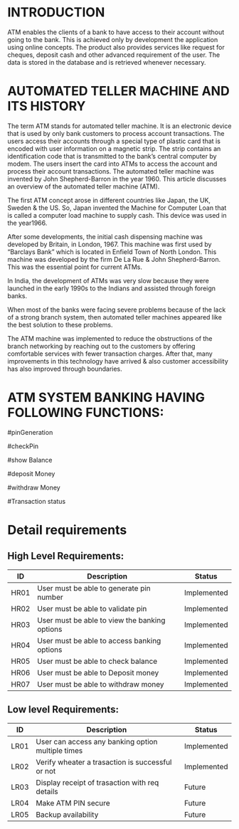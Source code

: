 # INTRODUCTION

ATM enables the clients of a bank to have access to their account without going to the bank. This is achieved only by development the application using online concepts. The product also provides services like request for cheques, deposit cash and other advanced requirement of the user. The data is stored in the database and is retrieved whenever necessary.

# AUTOMATED TELLER MACHINE AND ITS HISTORY

The term ATM stands for automated teller machine. It is an electronic device that is used by only bank customers to process account transactions. The users access their accounts through a special type of plastic card that is encoded with user information on a magnetic strip. The strip contains an identification code that is transmitted to the bank’s central computer by modem. The users insert the card into ATMs to access the account and process their account transactions. The automated teller machine was invented by John Shepherd-Barron in the year 1960. This article discusses an overview of the automated teller machine (ATM).

The first ATM concept arose in different countries like Japan, the UK, Sweden & the US. So, Japan invented the Machine for Computer Loan that is called a computer load machine to supply cash. This device was used in the year1966.

After some developments, the initial cash dispensing machine was developed by Britain, in London, 1967. This machine was first used by “Barclays Bank” which is located in Enfield Town of North London. This machine was developed by the firm De La Rue & John Shepherd-Barron. This was the essential point for current ATMs.

In India, the development of ATMs was very slow because they were launched in the early 1990s to the Indians and assisted through foreign banks.

When most of the banks were facing severe problems because of the lack of a strong branch system, then automated teller machines appeared like the best solution to these problems.

The ATM machine was implemented to reduce the obstructions of the branch networking by reaching out to the customers by offering comfortable services with fewer transaction charges. After that, many improvements in this technology have arrived & also customer accessibility has also improved through boundaries.

# ATM SYSTEM BANKING HAVING FOLLOWING FUNCTIONS:

#pinGeneration

#checkPin

#show Balance

#deposit Money

#withdraw Money

#Transaction status

# Detail requirements
## High Level Requirements:

| ID | Description | Status |
| --- | --- | --- |
| HR01 | User must be able to generate pin number | Implemented |
| HR02 | User must be able to validate pin | Implemented |
| HR03 | User must be able to view the banking options | Implemented |
| HR04 | User must be able to access banking options| Implemented |
| HR05 | User must be able to check balance| Implemented |
| HR06 | User must be able to Deposit money| Implemented |
| HR07 | User must be able to withdraw money| Implemented |

##  Low level Requirements:

| ID | Description | Status |
| --- | --- | --- |
| LR01 | User can access any banking option multiple times|Implemented |
| LR02 | Verify wheater a trasaction is successful or not| Implemented |
| LR03 | Display receipt of trasaction with req details | Future|
| LR04 | Make ATM PIN secure | Future |
| LR05 | Backup availability | Future |





